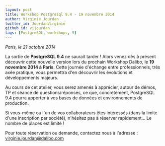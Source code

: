 ```yaml
---
layout: post
title: Workshop Postgresql 9.4 - 19 novembre 2014
author: Virginie Jourdan
twitter_id: JourdanVirginie 
github_id: vijourdan
tags: [PostgreSQL, workshops, 9]
---
```

*Paris, le 21 octobre 2014*

La sortie de **PostgreSQL 9.4** ne saurait tarder ! 
Alors venez dès à présent découvrir cette nouvelle version lors du prochain Workshop Dalibo, le **19 novembre 2014 à Paris**. 
Cette journée d'échange entre professionnels, très axée pratique, vous permettra d'en découvrir les évolutions et développements majeurs. 

<!--MORE-->

Au cours de cet atelier, vous serez amenés à apprécier, autour de démos, TP et séance de questions/réponses, ce que, concrètement, PostgreSQL 9.4 pourra apporter à vos bases de données et environnements de production.

Si vous-même ou l'un de vos collaborateurs êtes intéressés (dans la limite d'une inscription par société), n'hésitez pas à réserver rapidement… Le nombre de places est limité !

Pour toute réservation ou demande, contactez nous à l'adresse :  [virginie.jourdan@dalibo.com](virginie.jourdan@dalibo.com) 

